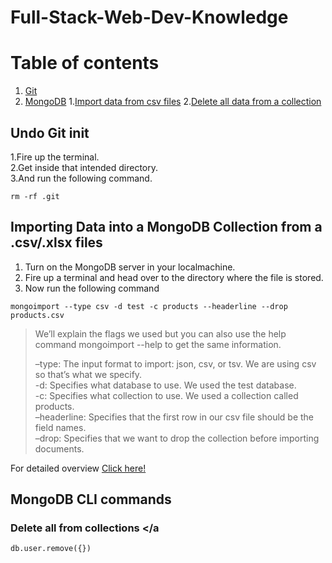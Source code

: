 # Full-Stack-Web-Dev-Knowledge

# Table of contents
1. [Git](#Git)
2. [MongoDB](#)
  1.[Import data from csv files](#csv)
  2.[Delete all data from a collection](#delCollection)
 

## Undo Git init <a name="Git"></a>

1.Fire up the terminal.\
2.Get inside that intended directory.\
3.And run the following command.

```
rm -rf .git
```

## Importing Data into a MongoDB Collection from a .csv/.xlsx files <a name="#csv"></a>

1. Turn on the MongoDB server in your localmachine.
2. Fire up a terminal and head over to the directory where the file is stored.
3. Now run the following command 

```
mongoimport --type csv -d test -c products --headerline --drop products.csv
```

>We’ll explain the flags we used but you can also use the help command mongoimport --help to get the same information.
>
> –type: The input format to import: json, csv, or tsv. We are using csv so that’s what we specify.\
> -d: Specifies what database to use. We used the test database.\
> -c: Specifies what collection to use. We used a collection called products.\
> –headerline: Specifies that the first row in our csv file should be the field names.\
> –drop: Specifies that we want to drop the collection before importing documents.

For detailed overview [Click here!](https://kb.objectrocket.com/mongo-db/how-to-import-a-csv-into-mongodb-327)


## MongoDB CLI commands

### Delete all from collections <a name="#delCollection"></a

```
db.user.remove({})
```
